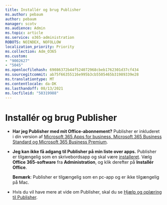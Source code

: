 ```yaml
---
title: Installér og brug Publisher
ms.author: pebaum
author: pebaum
manager: scotv
ms.audience: Admin
ms.topic: article
ms.service: o365-administration
ROBOTS: NOINDEX, NOFOLLOW
localization_priority: Priority
ms.collection: Adm_O365
ms.custom:
- "9002627"
- "5045"
ms.openlocfilehash: 69086372b44f524072968cbeb1762301d37cf434
ms.sourcegitcommit: ab75f66355116e995b3cb5505465b31989339e28
ms.translationtype: MT
ms.contentlocale: da-DK
ms.lasthandoff: 08/13/2021
ms.locfileid: "58319988"
---
```

# <a name="install-and-use-publisher"></a>Installér og brug Publisher

- **Har jeg Publisher med mit Office-abonnement?** Publisher er inkluderet i din version af [Microsoft 365 Apps for business, Microsoft 365 Business Standard og Microsoft 365 Business Premium](https://products.office.com/compare-all-microsoft-office-products?activetab=tab:primaryr2).
- **Jeg kan ikke få adgang til Publisher på min liste over apps.**  Publisher er tilgængelig som en skrivebordsapp og skal være [installeret](https://support.office.com/article/Install-Office-apps-from-Office-365-dcf2d841-dac7-455b-9a77-fc8f7ee92702). Vælg **Office 365-software** fra **Administration**, og klik derefter på **Installér Office**. 

    **Bemærk**: Publisher er tilgængelig som en pc-app og er ikke tilgængelig på Mac.
- Hvis du vil have mere at vide om Publisher, skal du se [Hjælp og oplæring til Publisher](https://support.office.com/publisher).
